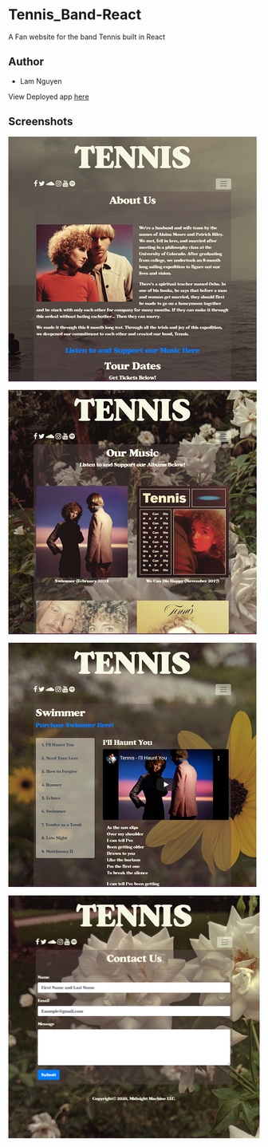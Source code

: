 # Tennis_Band-React
A Fan website for the band Tennis built in React

## Author

* Lam Nguyen

View Deployed app [here](https://tennis-band-in-react.herokuapp.com/)

## Screenshots

![Website Screen 01](/notes/Screen_01.PNG) <br>


![Website Screen 02](/notes/Screen_02.PNG) <br>


![Website Screen 03](/notes/Screen_03.PNG) <br>


![Website Screen 04](/notes/Screen_04.PNG) <br>
